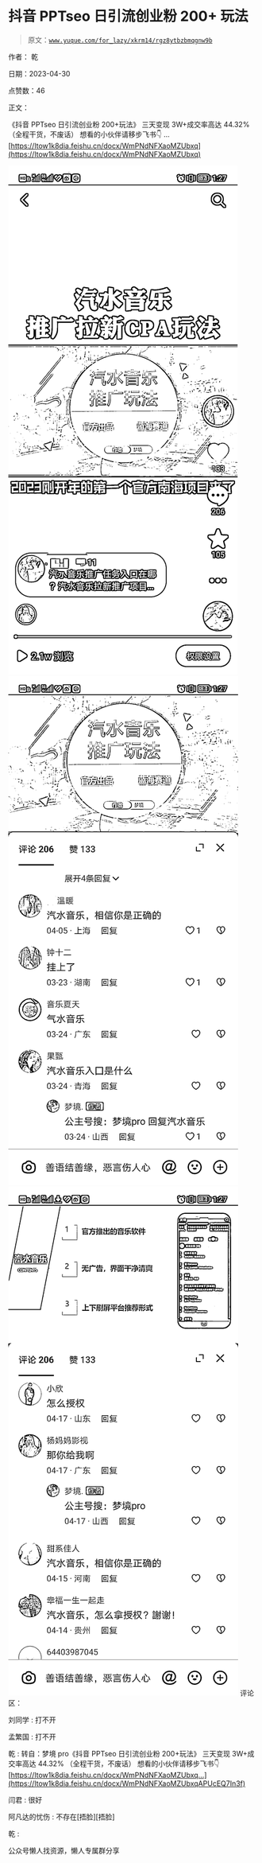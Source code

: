 # 抖音 PPTseo 日引流创业粉 200+ 玩法

> 原文：[`www.yuque.com/for_lazy/xkrm14/rgz8ytbzbmqgnw9b`](https://www.yuque.com/for_lazy/xkrm14/rgz8ytbzbmqgnw9b)



作者： 乾



日期：2023-04-30



点赞数：46

<ne-hole id="u4ddb87d2" data-lake-id="u4ddb87d2">

正文：



《抖音 PPTseo 日引流创业粉 200+玩法》 三天变现 3W+成交率高达 44.32% （全程干货，不废话） 想看的小伙伴请移步飞书👇 …[https://ltow1k8dia.feishu.cn/docx/WmPNdNFXaoMZUbxq](https://ltow1k8dia.feishu.cn/docx/WmPNdNFXaoMZUbxq)



![](img/c985bc0b9724857d9c95a207e0779653.png)  <ne-p id="u09870901" data-lake-id="u09870901">![](img/f12dabc9f8a167053bc84f7f7b822884.png)  <ne-p id="u924897bc" data-lake-id="u924897bc">![](img/11b881170977188d7dd2924a5970ad3a.png)  <ne-hole id="uc93ec0f5" data-lake-id="uc93ec0f5"><ne-p id="u803b7a49" data-lake-id="u803b7a49">评论区：



刘同学 : 打不开



孟繁国 : 打不开



乾 : 转自：梦境 pro《抖音 PPTseo 日引流创业粉 200+玩法》 三天变现 3W+成交率高达 44.32% （全程干货，不废话） 想看的小伙伴请移步飞书👇 [https://ltow1k8dia.feishu.cn/docx/WmPNdNFXaoMZUbxq...](https://ltow1k8dia.feishu.cn/docx/WmPNdNFXaoMZUbxqAPUcEQ7In3f)



闫君 : 很好



阿凡达的忧伤 : 不存在[捂脸][捂脸]



乾 :

<ne-hole id="u19d6b20c" data-lake-id="u19d6b20c">

公众号懒人找资源，懒人专属群分享

</ne-hole></ne-hole></ne-p></ne-p></ne-p></ne-hole>